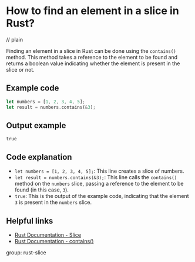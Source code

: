 # How to find an element in a slice in Rust?
// plain

Finding an element in a slice in Rust can be done using the `contains()` method. This method takes a reference to the element to be found and returns a boolean value indicating whether the element is present in the slice or not.

## Example code

```rust
let numbers = [1, 2, 3, 4, 5];
let result = numbers.contains(&3);
```

## Output example

```
true
```

## Code explanation

- `let numbers = [1, 2, 3, 4, 5];`: This line creates a slice of numbers.
- `let result = numbers.contains(&3);`: This line calls the `contains()` method on the `numbers` slice, passing a reference to the element to be found (in this case, `3`).
- `true`: This is the output of the example code, indicating that the element `3` is present in the `numbers` slice.

## Helpful links
- [Rust Documentation - Slice](https://doc.rust-lang.org/std/primitive.slice.html)
- [Rust Documentation - contains()](https://doc.rust-lang.org/std/primitive.slice.html#method.contains)

group: rust-slice
